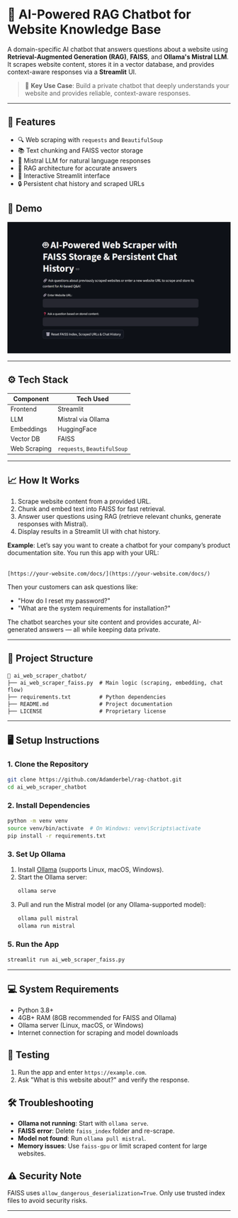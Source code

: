 # 🧠 AI-Powered RAG Chatbot for Website Knowledge Base

A domain-specific AI chatbot that answers questions about a website using **Retrieval-Augmented Generation (RAG)**, **FAISS**, and **Ollama's Mistral LLM**. It scrapes website content, stores it in a vector database, and provides context-aware responses via a **Streamlit** UI.

> 📌 **Key Use Case**: Build a private chatbot that deeply understands your website and provides reliable, context-aware responses.

---

## 🚀 Features
- 🔍 Web scraping with `requests` and `BeautifulSoup`
- 📚 Text chunking and FAISS vector storage
- 💬 Mistral LLM for natural language responses
- 🧩 RAG architecture for accurate answers
- 🧪 Interactive Streamlit interface
- 🔒 Persistent chat history and scraped URLs

## 📸 Demo


![Streamlit UI](screenshots/Demo1.png)

---

## ⚙️ Tech Stack
| Component | Tech Used |
|-----------|-----------|
| Frontend | Streamlit |
| LLM | Mistral via Ollama |
| Embeddings | HuggingFace |
| Vector DB | FAISS |
| Web Scraping | `requests`, `BeautifulSoup` |

---

## 📈 How It Works
1. Scrape website content from a provided URL.
2. Chunk and embed text into FAISS for fast retrieval.
3. Answer user questions using RAG (retrieve relevant chunks, generate responses with Mistral).
4. Display results in a Streamlit UI with chat history.

**Example**:
Let’s say you want to create a chatbot for your company’s product documentation site. You run this app with your URL:

```

[https://your-website.com/docs/](https://your-website.com/docs/)

````

Then your customers can ask questions like:

- "How do I reset my password?"
- "What are the system requirements for installation?"

The chatbot searches your site content and provides accurate, AI-generated answers — all while keeping data private.

---

## 📂 Project Structure
```
📁 ai_web_scraper_chatbot/
├── ai_web_scraper_faiss.py  # Main logic (scraping, embedding, chat flow)
├── requirements.txt         # Python dependencies
├── README.md                # Project documentation
├── LICENSE                  # Proprietary license
```

---

## 🖥️ Setup Instructions

### 1. Clone the Repository
```bash
git clone https://github.com/Adamderbel/rag-chatbot.git
cd ai_web_scraper_chatbot
```

### 2. Install Dependencies
```bash
python -m venv venv
source venv/bin/activate  # On Windows: venv\Scripts\activate
pip install -r requirements.txt
```

### 3. Set Up Ollama
1. Install [Ollama](https://ollama.com/download) (supports Linux, macOS, Windows).
2. Start the Ollama server:
   ```bash
   ollama serve
   ```
3. Pull and run the Mistral model (or any Ollama-supported model):
   ```bash
   ollama pull mistral
   ollama run mistral
   ```

### 5. Run the App
```bash
streamlit run ai_web_scraper_faiss.py
```

---

## 💻 System Requirements
- Python 3.8+
- 4GB+ RAM (8GB recommended for FAISS and Ollama)
- Ollama server (Linux, macOS, or Windows)
- Internet connection for scraping and model downloads

## 🧪 Testing
1. Run the app and enter `https://example.com`.
2. Ask "What is this website about?" and verify the response.

## 🛠️ Troubleshooting
- **Ollama not running**: Start with `ollama serve`.
- **FAISS error**: Delete `faiss_index` folder and re-scrape.
- **Model not found**: Run `ollama pull mistral`.
- **Memory issues**: Use `faiss-gpu` or limit scraped content for large websites.

## ⚠️ Security Note
FAISS uses `allow_dangerous_deserialization=True`. Only use trusted index files to avoid security risks.

---


